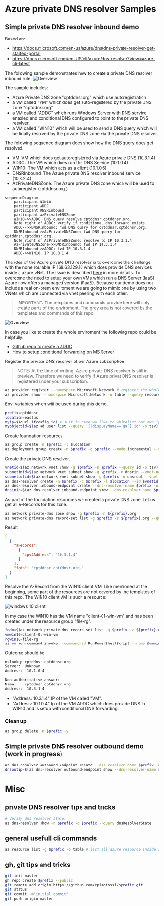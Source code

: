 # Azure private DNS resolver Samples

## Simple private DNS resolver inbound demo

Based on:
- https://docs.microsoft.com/en-us/azure/dns/dns-private-resolver-get-started-portal
- https://docs.microsoft.com/en-US/cli/azure/dns-resolver?view=azure-cli-latest

The following sample demonstrates how to create a private DNS resolver inbound rule.
![Overview](media/cptdpdnsr.001.png)

The sample includes:
- Azure Private DNS zone "cptddnsr.org" which use autoregistration 
- a VM called "VM" which does get auto-registered by the private DNS zone "cptddnsr.org"
- a VM called "ADDC" which runs Windows Server with DNS service enabled and conditional DNS configured to point to the private DNS resolver.
- a VM called "WIN10" which will be used to send a DNS query which will be finally resolved by the private DNS zone via the private DNS resolver.

The following sequence diagram does show how the DNS query does get resolved.

- VM: VM which does get autoregistered via Azure private DNS (10.3.1.4)
- ADDC: The VM which does run the DNS Service (10.1.0.4)
- WIN10: The VM which acts as a client (10.1.0.5)
- DNSRInbound: The Azure private DNS resolver inbound service (10.3.2.4)
- AzPrivateDNSZone: The Azure private DNS zone which will be used to autoregister  (cptddnsr.org.)

~~~ mermaid
sequenceDiagram
    participant WIN10
    participant ADDC
    participant DNSRInbound
    participant AzPrivateDNSZone
    WIN10->>ADDC: DNS query resolve cptddnsr.cptddnsr.org.
    Note right of ADDC: verify if conditional dns forward exists
    ADDC-->>DNSRInbound: fwd DNS query for cptddnsr.cptddnsr.org.
    DNSRInbound->>AzPrivateDNSZone: fwd DNS query for cptddnsr.cptddnsr.org.
    Note right of AzPrivateDNSZone: resolve to IP 10.3.1.4
    AzPrivateDNSZone->>DNSRInbound: fwd IP 10.3.1.4
    DNSRInbound->>ADDC: fwd IP 10.3.1.4
    ADDC->>WIN10: IP 10.3.1.4
~~~

The idea of the Azure private DNS resolver is to overcome the challenge with the none routable IP 168.63.129.16 which does provide DNS services inside a azure vNet. The issue is described [here](https://docs.microsoft.com/en-us/answers/questions/181776/azure-private-dns-zone-resolution-from-on-prem.html) in more details. To overcome the need to setup your own VMs which run a DNS Server (IaaS) Azure now offers a managed version (PaaS). Because our demo does not include a real on-prem enviroment we are going to mimic one by using two VNets which are connected via vnet peering with each other.

> IMPORTANT: The templates and commands provide here will only create parts of the enviroment.
The grey area is not covered by the templates and commands of this repo.

![Overview](media/cptdpdnsr.002.png)

In case you like to create the whole enviroment the following repo could be helpfully:
- [Github repo to create a ADDC](https://github.com/Azure/azure-quickstart-templates/tree/master/application-workloads/active-directory/active-directory-new-domain-module-use)
- [How to setup conditional forwarding on MS Server](https://www.interfacett.com/blogs/windows-server-how-to-configure-a-conditional-forwarder-in-dns/)


Register the private DNS resolver at our Azure subscription

> NOTE: At the time of writing, Azure private DNS resolver is still in preview. Therefore we need to verify if Azure privat DNS resolver is registered under your subscription.

~~~ bash
az provider register --namespace Microsoft.Network # register the whole namespace wich also includes the dns-resolver
az provider show --namespace Microsoft.Network -o table --query resourceTypes[].resourceType -o table | grep dnsResolvers # verify if dnsResolver has been installed
~~~

Env. variables which will be used during this demo.

~~~ bash
prefix=cptddnsr
location=eastus
myip=$(curl ifconfig.io) # Just in case we like to whitelist our own ip.
myobjectid=$(az ad user list --query '[?displayName==`ga`].id' -o tsv) # just in case we like to assing some RBAC roles to ourself.
~~~

Create foundation resources.

~~~ bash
az group create -n $prefix -l $location
az deployment group create -n $prefix -g $prefix --mode incremental --template-file bicep/deploy.bicep -p prefix=$prefix myobjectid=$myobjectid location=$location myip=$myip
~~~

Create the private DNS resolver.

~~~ bash
vnetid=$(az network vnet show -g $prefix -n $prefix --query id -o tsv) # Retrieve vnet id.
subnetinid=$(az network vnet subnet show -g $prefix -n dnsrin --vnet-name $prefix --query id -o tsv) # Retrieve subnet in id.
subnetoutid=$(az network vnet subnet show -g $prefix -n dnsrout --vnet-name $prefix --query id -o tsv) # Retrieve subnet out id.
az dns-resolver create -n $prefix -g $prefix -l $location --id $vnetid # create private dns resolver inside vnet.
az dns-resolver inbound-endpoint create --dns-resolver-name $prefix -n $prefix -g $prefix --ip-configuration private-ip-address="" private-ip-allocation-method=dynamic id=$subnetinid -l $location
dnsinip=$(az dns-resolver inbound-endpoint show --dns-resolver-name $prefix -n $prefix -g $prefix --query ipConfigurations[].privateIpAddress -o tsv)
~~~

As part of the foundation resources we created a private DNS zone.
Let us get all A-Records for this zone.

~~~ bash
az network private-dns zone show -g $prefix -n ${prefix}.org
az network private-dns record-set list -g $prefix -z ${prefix}.org --query '[?type==`Microsoft.Network/privateDnsZones/A`].{aRecords:aRecords,fqdn:fqdn}'
~~~

Result

~~~ json
[
  {
    "aRecords": [
      {
        "ipv4Address": "10.3.1.4"
      }
    ],
    "fqdn": "cptddnsr.cptddnsr.org."
  }
]
~~~

Resolve the A-Record from the WIN10 client VM.
Like mentioned at the beginning, some part of the resources are not covered by the templates of this repo.
The WIN10 client VM is such a resource:

![windows 10 client](media/cptdpdnsr.003.png)

In my case the WIN10 has the VM name "client-01-win-vm" and has been created under the resource group "file-rg".

~~~ bash
fqdn=$(az network private-dns record-set list -g $prefix -z ${prefix}.org --query '[?type==`Microsoft.Network/privateDnsZones/A`].{fqdn:fqdn}' -o tsv)
vmwin10=client-01-win-vm
rgwin10=file-rg
az vm run-command invoke --command-id RunPowerShellScript --name $vmwin10 -g $rgwin10 --scripts nslookup $fqdn #IMPORTANT: This command took ages to run and I finally did end up to use azure bastion to do the nslookup directly on the vm.
~~~

Outcome should be

~~~ bash
nslookup cptddnsr.cptddnsr.org
Server:  UnKnown
Address:  10.1.0.4

Non-authoritative answer:
Name:    cptddnsr.cptddnsr.org
Address:  10.3.1.4
~~~

- "Address:  10.3.1.4" IP of the VM called "VM".
- "Address:  10.1.0.4" Ip of the VM ADDC which does provide DNS to WIN10 and is setup with conditional DNS forwarding.

### Clean up

~~~ bash
az group delete -n $prefix -y
~~~


## Simple private DNS resolver outbound demo (work in progress)	

~~~ bash
az dns-resolver outbound-endpoint create --dns-resolver-name $prefix -n $prefix -g $prefix -l $location --id $subnetoutid
dnsoutip=$(az dns-resolver outbound-endpoint show --dns-resolver-name $prefix -n $prefix -g $prefix --query ipConfigurations[].privateIpAddress -o tsv) 
~~~


# Misc

## private DNS resolver tips and tricks

~~~ bash
# Verify dns resolver state.
az dns-resolver show -n $prefix -g $prefix --query dnsResolverState 
~~~

## general usefull cli commands

~~~ bash
az resource list -g $prefix -o table # list all azure resource inside a resource group.
~~~

## gh, git tips and tricks

~~~ bash
git init master
gh repo create $prefix --public
git remote add origin https://github.com/cpinotossi/$prefix.git
git status
git commit -m"initial commit"
git push origin master
~~~